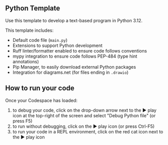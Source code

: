 ## Python Template

Use this template to develop a text-based program in Python 3.12.

This template includes:

- Default code file (`main.py`)
- Extensions to support Python development
- Ruff linter/formatter enabled to ensure code follows conventions
- mypy integration to ensure code follows PEP-484 (type hint annotations)
- Pip Manager, to easily download external Python packages
- Integration for diagrams.net (for files ending in `.drawio`)

## How to run your code

Once your Codespace has loaded:

1. to debug your code, click on the drop-down arrow next to the ▶️ play icon at the top-right of the screen and select "Debug Python file" (or press F5)
2. to run without debugging, click on the ▶️ play icon (or press Ctrl-F5)
3. to run your code in a REPL environment, click on the red cat icon next to the ▶️ play icon
